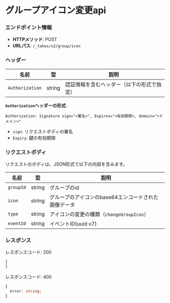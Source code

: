 # グループアイコン変更api

### エンドポイント情報

- **HTTPメソッド**: POST
- **URLパス**: `/_takos/v2/group/icon`

### ヘッダー

| 名前            | 型     | 説明                                       |
| --------------- | ------ | ------------------------------------------ |
| `Authorization` | string | 認証情報を含むヘッダー（以下の形式で指定） |

**`Authorization`ヘッダーの形式**:

```
Authorization: Signature sign="<署名>", Expires="<有効期限>, domain="<ドメイン>"
```

- `sign`: リクエストボディの署名
- `Expiry`: 鍵の有効期限

### リクエストボディ

リクエストのボディは、JSON形式で以下の内容を含みます。

| 名前      | 型     | 説明                                                 |
| --------- | ------ | ---------------------------------------------------- |
| `groupId` | string | グループのid                                         |
| `icon`    | string | グループのアイコンのbase64エンコードされた画像データ |
| `type`    | string | アイコンの変更の種類（`changeGroupIcon`）            |
| `eventId` | string | イベントID(uuid v7)                                  |

### レスポンス

レスポンスコード: 200

```ts
{
}
```

レスポンスコード: 400

```ts
{
  error: string;
}
```
